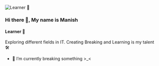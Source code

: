 ![Learner 📔](https://media.giphy.com/media/M9gbBd9nbDrOTu1Mqx/giphy.gif)
### Hi there 👋, My name is Manish
#### Learner 📔


Exploring different fields in IT.
Creating Breaking and Learning is my talent 🛠


- 🔭 I’m currently breaking something >_<




